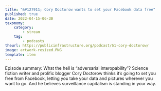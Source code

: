 ```yaml
---
title: "&#127911; Cory Doctorow wants to set your Facebook data free"
published: true
date: 2022-04-15-06-30
taxonomy:
    category:
        - stream
    tag:
        - podcasts
theurl: https://publicinfrastructure.org/podcast/61-cory-doctorow/
image: artwork-resized.PNG
template: item
---
```


Episode summary: What the hell is &ldquo;adversarial interopability&rdquo;? Science fiction writer and prolific blogger Cory Doctorow thinks it&rsquo;s going to set you free from Facebook, letting you take your data and pictures wherever you want to go. And he believes surveillance capitalism is standing in your way.
